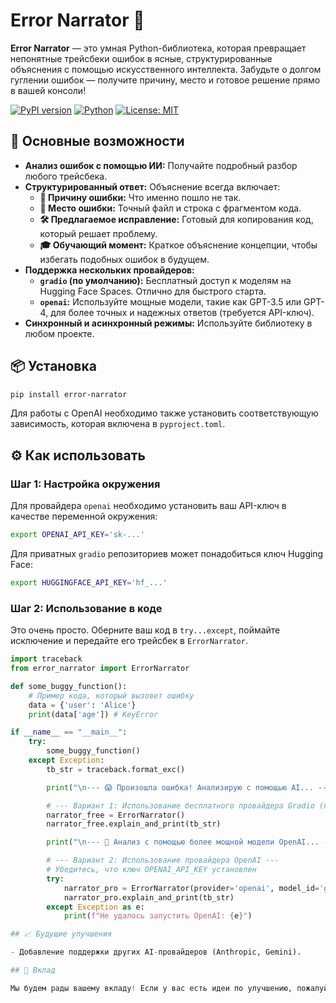 # Error Narrator 🤖

**Error Narrator** — это умная Python-библиотека, которая превращает непонятные трейсбеки ошибок в ясные, структурированные объяснения с помощью искусственного интеллекта. Забудьте о долгом гуглении ошибок — получите причину, место и готовое решение прямо в вашей консоли!

[![PyPI version](https://badge.fury.io/py/error-narrator.svg)](https://badge.fury.io/py/error-narrator)
[![Python](https://img.shields.io/badge/Python-3.8%2B-blue.svg)](https://www.python.org/downloads/)
[![License: MIT](https://img.shields.io/badge/License-MIT-yellow.svg)](https.github.com/Zahabsbs/error-narrator/blob/main/LICENSE)

## 🚀 Основные возможности

- **Анализ ошибок с помощью ИИ:** Получайте подробный разбор любого трейсбека.
- **Структурированный ответ:** Объяснение всегда включает:
  - **🎯 Причину ошибки:** Что именно пошло не так.
  - **📍 Место ошибки:** Точный файл и строка с фрагментом кода.
  - **🛠️ Предлагаемое исправление:** Готовый для копирования код, который решает проблему.
  - **🎓 Обучающий момент:** Краткое объяснение концепции, чтобы избегать подобных ошибок в будущем.
- **Поддержка нескольких провайдеров:**
  - **`gradio` (по умолчанию):** Бесплатный доступ к моделям на Hugging Face Spaces. Отлично для быстрого старта.
  - **`openai`:** Используйте мощные модели, такие как GPT-3.5 или GPT-4, для более точных и надежных ответов (требуется API-ключ).
- **Синхронный и асинхронный режимы:** Используйте библиотеку в любом проекте.

## 📦 Установка

```bash
pip install error-narrator
```

Для работы с OpenAI необходимо также установить соответствующую зависимость, которая включена в `pyproject.toml`.

## ⚙️ Как использовать

### Шаг 1: Настройка окружения

Для провайдера `openai` необходимо установить ваш API-ключ в качестве переменной окружения:
```bash
export OPENAI_API_KEY='sk-...'
```
Для приватных `gradio` репозиториев может понадобиться ключ Hugging Face:
```bash
export HUGGINGFACE_API_KEY='hf_...'
```

### Шаг 2: Использование в коде

Это очень просто. Оберните ваш код в `try...except`, поймайте исключение и передайте его трейсбек в `ErrorNarrator`.

```python
import traceback
from error_narrator import ErrorNarrator

def some_buggy_function():
    # Пример кода, который вызовет ошибку
    data = {'user': 'Alice'}
    print(data['age']) # KeyError

if __name__ == "__main__":
    try:
        some_buggy_function()
    except Exception:
        tb_str = traceback.format_exc()

        print("\n--- 😱 Произошла ошибка! Анализирую с помощью AI... ---\n")

        # --- Вариант 1: Использование бесплатного провайдера Gradio (по умолчанию) ---
        narrator_free = ErrorNarrator()
        narrator_free.explain_and_print(tb_str)

        print("\n--- 🚀 Анализ с помощью более мощной модели OpenAI... ---\n")

        # --- Вариант 2: Использование провайдера OpenAI ---
        # Убедитесь, что ключ OPENAI_API_KEY установлен
        try:
            narrator_pro = ErrorNarrator(provider='openai', model_id='gpt-3.5-turbo')
            narrator_pro.explain_and_print(tb_str)
        except Exception as e:
            print(f"Не удалось запустить OpenAI: {e}")

## 📈 Будущие улучшения

- Добавление поддержки других AI-провайдеров (Anthropic, Gemini).

## 🤝 Вклад

Мы будем рады вашему вкладу! Если у вас есть идеи по улучшению, пожалуйста, создавайте issue или pull request.